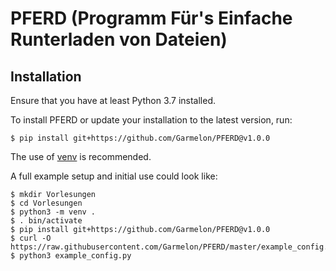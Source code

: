 # PFERD (**P**rogramm **F**ür's **E**infache **R**unterladen von **D**ateien)

## Installation

Ensure that you have at least Python 3.7 installed.

To install PFERD or update your installation to the latest version, run:
```
$ pip install git+https://github.com/Garmelon/PFERD@v1.0.0
```

The use of [venv](https://docs.python.org/3/library/venv.html) is recommended.

A full example setup and initial use could look like:
```
$ mkdir Vorlesungen
$ cd Vorlesungen
$ python3 -m venv .
$ . bin/activate
$ pip install git+https://github.com/Garmelon/PFERD@v1.0.0
$ curl -O https://raw.githubusercontent.com/Garmelon/PFERD/master/example_config.py
$ python3 example_config.py
```
